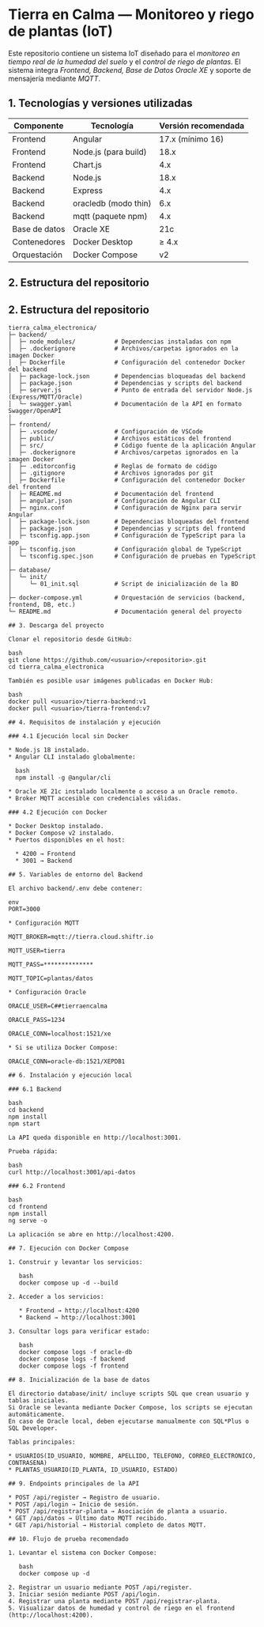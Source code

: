 # Tierra en Calma — Monitoreo y riego de plantas (IoT)
Este repositorio contiene un sistema IoT diseñado para el *monitoreo en tiempo real de la humedad del suelo* y el *control de riego de plantas*.
El sistema integra *Frontend, Backend, Base de Datos Oracle XE* y soporte de mensajería mediante *MQTT*.

## 1. Tecnologías y versiones utilizadas

| Componente    | Tecnología           | Versión recomendada |
| ------------- | -------------------- | ------------------- |
| Frontend      | Angular              | 17.x (mínimo 16)    |
| Frontend      | Node.js (para build) | 18.x                |
| Frontend      | Chart.js             | 4.x                 |
| Backend       | Node.js              | 18.x                |
| Backend       | Express              | 4.x                 |
| Backend       | oracledb (modo thin) | 6.x                 |
| Backend       | mqtt (paquete npm)   | 4.x                 |
| Base de datos | Oracle XE            | 21c                 |
| Contenedores  | Docker Desktop       | ≥ 4.x               |
| Orquestación  | Docker Compose       | v2                  |

## 2. Estructura del repositorio

## 2. Estructura del repositorio

```plaintext
tierra_calma_electronica/  
├─ backend/    
│  ├─ node_modules/           # Dependencias instaladas con npm  
│  ├─ .dockerignore           # Archivos/carpetas ignorados en la imagen Docker  
│  ├─ Dockerfile              # Configuración del contenedor Docker del backend  
│  ├─ package-lock.json       # Dependencias bloqueadas del backend  
│  ├─ package.json            # Dependencias y scripts del backend  
│  ├─ server.js               # Punto de entrada del servidor Node.js (Express/MQTT/Oracle)  
│  └─ swagger.yaml            # Documentación de la API en formato Swagger/OpenAPI  
│
├─ frontend/ 
│  ├─ .vscode/                # Configuración de VSCode  
│  ├─ public/                 # Archivos estáticos del frontend  
│  ├─ src/                    # Código fuente de la aplicación Angular  
│  ├─ .dockerignore           # Archivos/carpetas ignorados en la imagen Docker  
│  ├─ .editorconfig           # Reglas de formato de código  
│  ├─ .gitignore              # Archivos ignorados por git  
│  ├─ Dockerfile              # Configuración del contenedor Docker del frontend  
│  ├─ README.md               # Documentación del frontend  
│  ├─ angular.json            # Configuración de Angular CLI  
│  ├─ nginx.conf              # Configuración de Nginx para servir Angular  
│  ├─ package-lock.json       # Dependencias bloqueadas del frontend  
│  ├─ package.json            # Dependencias y scripts del frontend  
│  ├─ tsconfig.app.json       # Configuración de TypeScript para la app  
│  ├─ tsconfig.json           # Configuración global de TypeScript  
│  └─ tsconfig.spec.json      # Configuración de pruebas en TypeScript  
│
├─ database/  
│  └─ init/  
│     └─ 01_init.sql          # Script de inicialización de la BD  
│
├─ docker-compose.yml         # Orquestación de servicios (backend, frontend, DB, etc.)  
└─ README.md                  # Documentación general del proyecto        

## 3. Descarga del proyecto

Clonar el repositorio desde GitHub:

bash
git clone https://github.com/<usuario>/<repositorio>.git
cd tierra_calma_electronica

También es posible usar imágenes publicadas en Docker Hub:

bash
docker pull <usuario>/tierra-backend:v1
docker pull <usuario>/tierra-frontend:v7

## 4. Requisitos de instalación y ejecución

### 4.1 Ejecución local sin Docker

* Node.js 18 instalado.
* Angular CLI instalado globalmente:

  bash
  npm install -g @angular/cli
  
* Oracle XE 21c instalado localmente o acceso a un Oracle remoto.
* Broker MQTT accesible con credenciales válidas.

### 4.2 Ejecución con Docker

* Docker Desktop instalado.
* Docker Compose v2 instalado.
* Puertos disponibles en el host:

  * 4200 → Frontend
  * 3001 → Backend

## 5. Variables de entorno del Backend

El archivo backend/.env debe contener:

env
PORT=3000

* Configuración MQTT

MQTT_BROKER=mqtt://tierra.cloud.shiftr.io

MQTT_USER=tierra

MQTT_PASS=**************

MQTT_TOPIC=plantas/datos

* Configuración Oracle

ORACLE_USER=C##tierraencalma

ORACLE_PASS=1234

ORACLE_CONN=localhost:1521/xe

* Si se utiliza Docker Compose:

ORACLE_CONN=oracle-db:1521/XEPDB1

## 6. Instalación y ejecución local

### 6.1 Backend

bash
cd backend
npm install
npm start

La API queda disponible en http://localhost:3001.

Prueba rápida:

bash
curl http://localhost:3001/api-datos

### 6.2 Frontend

bash
cd frontend
npm install
ng serve -o

La aplicación se abre en http://localhost:4200.

## 7. Ejecución con Docker Compose

1. Construir y levantar los servicios:

   bash
   docker compose up -d --build
   
2. Acceder a los servicios:

   * Frontend → http://localhost:4200
   * Backend → http://localhost:3001

3. Consultar logs para verificar estado:

   bash
   docker compose logs -f oracle-db
   docker compose logs -f backend
   docker compose logs -f frontend

## 8. Inicialización de la base de datos

El directorio database/init/ incluye scripts SQL que crean usuario y tablas iniciales.
Si Oracle se levanta mediante Docker Compose, los scripts se ejecutan automáticamente.
En caso de Oracle local, deben ejecutarse manualmente con SQL*Plus o SQL Developer.

Tablas principales:

* USUARIOS(ID_USUARIO, NOMBRE, APELLIDO, TELEFONO, CORREO_ELECTRONICO, CONTRASENA)
* PLANTAS_USUARIO(ID_PLANTA, ID_USUARIO, ESTADO)

## 9. Endpoints principales de la API

* POST /api/register → Registro de usuario.
* POST /api/login → Inicio de sesión.
* POST /api/registrar-planta → Asociación de planta a usuario.
* GET /api/datos → Último dato MQTT recibido.
* GET /api/historial → Historial completo de datos MQTT.

## 10. Flujo de prueba recomendado

1. Levantar el sistema con Docker Compose:

   bash
   docker compose up -d
   
2. Registrar un usuario mediante POST /api/register.
3. Iniciar sesión mediante POST /api/login.
4. Registrar una planta mediante POST /api/registrar-planta.
5. Visualizar datos de humedad y control de riego en el frontend (http://localhost:4200).









